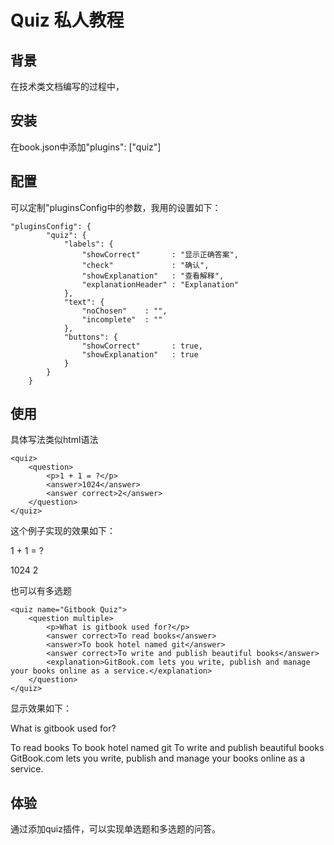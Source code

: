 # Quiz 私人教程

## 背景
在技术类文档编写的过程中，

## 安装
在book.json中添加"plugins": ["quiz"]

## 配置
可以定制"pluginsConfig中的参数，我用的设置如下：
```
"pluginsConfig": {
        "quiz": {
            "labels": {
                "showCorrect"       : "显示正确答案",
                "check"             : "确认",
                "showExplanation"   : "查看解释",
                "explanationHeader" : "Explanation"
            },
            "text": {
                "noChosen"    : "",
                "incomplete"  : ""
            },
            "buttons": {
                "showCorrect"       : true, 
                "showExplanation"   : true
            }
        }
    }
```


## 使用
具体写法类似html语法
```
<quiz>
    <question>
        <p>1 + 1 = ?</p>
        <answer>1024</answer>
        <answer correct>2</answer>
    </question>
</quiz>
```

这个例子实现的效果如下：
<quiz>
    <question>
        <p>1 + 1 = ?</p>
        <answer>1024</answer>
        <answer correct>2</answer>
    </question>
</quiz>

也可以有多选题
```
<quiz name="Gitbook Quiz">
    <question multiple>
        <p>What is gitbook used for?</p>
        <answer correct>To read books</answer>
        <answer>To book hotel named git</answer>
        <answer correct>To write and publish beautiful books</answer>
        <explanation>GitBook.com lets you write, publish and manage your books online as a service.</explanation>
    </question>
</quiz>
```

显示效果如下：
<quiz name="Gitbook Quiz">
    <question multiple>
        <p>What is gitbook used for?</p>
        <answer correct>To read books</answer>
        <answer>To book hotel named git</answer>
        <answer correct>To write and publish beautiful books</answer>
        <explanation>GitBook.com lets you write, publish and manage your books online as a service.</explanation>
    </question>
</quiz>


## 体验
通过添加quiz插件，可以实现单选题和多选题的问答。

